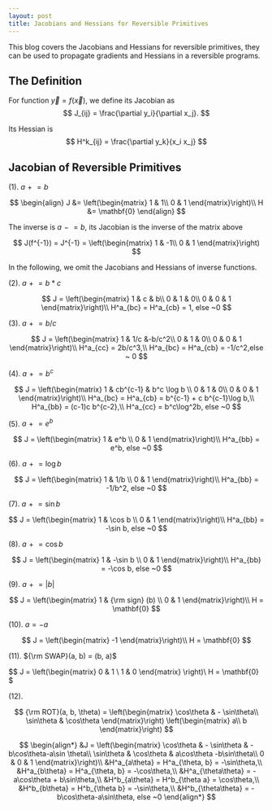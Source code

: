 ```yaml
---
layout: post
title: Jacobians and Hessians for Reversible Primitives
---
```


This blog covers the Jacobians and Hessians for reversible primitives, they can be used to propagate gradients and Hessians in a reversible programs.

## The Definition

For function $\vec{y} = f(\vec{x})$, we define its Jacobian as
$$
J_{ij} = \frac{\partial y_i}{\partial x_j}.
$$

Its Hessian is
$$
H^k_{ij} = \frac{\partial y_k}{x_i x_j}
$$

## Jacobian of Reversible Primitives



(1). $a \mathrel+= b$

$$
\begin{align}
J &= \left(\begin{matrix}
1 & 1\\
0 & 1
\end{matrix}\right)\\
H &= \mathbf{0}
\end{align}
$$

The inverse is $a \mathrel-= b​$, its Jacobian is the inverse of the matrix above

$$
J(f^{-1}) = J^{-1} = \left(\begin{matrix}
1 & -1\\
0 & 1
\end{matrix}\right)
$$

In the following, we omit the Jacobians and Hessians of inverse functions.

(2). $a\mathrel+=b*c$

$$
J = \left(\begin{matrix}
1 & c & b\\
0 & 1 & 0\\
0 & 0 & 1
\end{matrix}\right)\\
H^a_{bc} = H^a_{cb} = 1, else ~0
$$

(3). $a\mathrel+=b/c​$

$$
J = \left(\begin{matrix}
1 & 1/c &-b/c^2\\
0 & 1 & 0\\
0 & 0 & 1
\end{matrix}\right)\\
H^a_{cc} = 2b/c^3,\\
H^a_{bc} = H^a_{cb} = -1/c^2,else ~ 0
$$

(4). $a\mathrel+=b^c​$


$$
J = \left(\begin{matrix}
1 &  cb^{c-1} &   b^c \log b \\
0 & 1 & 0\\
0 & 0 & 1
\end{matrix}\right)\\
H^a_{bc} = H^a_{cb}  = b^{c-1} + c b^{c-1}\log b,\\
H^a_{bb} = (c-1)c b^{c-2},\\
H^a_{cc} = b^c\log^2b, else ~0
$$

(5). $a\mathrel+=e^b$

$$
J = \left(\begin{matrix}
1 &  e^b \\
0 & 1
\end{matrix}\right)\\
H^a_{bb} = e^b, else ~0
$$

(6). $a\mathrel+=\log b​$

$$
J = \left(\begin{matrix}
1 &  1/b \\
0 & 1
\end{matrix}\right)\\
H^a_{bb} = -1/b^2, else ~0
$$

(7). $a\mathrel+=\sin b​$

$$
J = \left(\begin{matrix}
1 &  \cos b \\
0 & 1
\end{matrix}\right)\\
H^a_{bb} = -\sin b, else ~0
$$

(8). $a\mathrel+=\cos b​$

$$
J = \left(\begin{matrix}
1 &  -\sin b \\
0 & 1
\end{matrix}\right)\\
H^a_{bb} = -\cos b, else ~0
$$

(9). $a \mathrel+= \vert b\vert​$

$$
J = \left(\begin{matrix}
1 &  {\rm sign} (b) \\
0 & 1
\end{matrix}\right)\\
H = \mathbf{0}
$$

(10). $a = -a​$

$$
J = \left(\begin{matrix}
-1
\end{matrix}\right)\\
H = \mathbf{0}
$$

(11). ${\rm SWAP}(a, b) = (b, a)$

$$
    J = \left(\begin{matrix}
0 & 1 \\
1 & 0
\end{matrix}
\right)\\
    H = \mathbf{0}
$


(12). ​

$$
{\rm ROT}(a, b, \theta)  = \left(\begin{matrix}
        \cos\theta & - \sin\theta\\
        \sin\theta  & \cos\theta
    \end{matrix}\right)
    \left(\begin{matrix}
        a\\
        b
    \end{matrix}\right)
$$

$$
\begin{align*}
    &J = \left(\begin{matrix}
        \cos\theta & - \sin\theta & -b\cos\theta-a\sin \theta\\
        \sin\theta  & \cos\theta & a\cos\theta -b\sin\theta\\
        0 & 0 & 1
    \end{matrix}\right)\\
    &H^a_{a\theta} = H^a_{\theta, b} = -\sin\theta,\\
    &H^a_{b\theta} = H^a_{\theta, b} = -\cos\theta,\\
    &H^a_{\theta\theta} = -a\cos\theta + b\sin\theta,\\
    &H^b_{a\theta} = H^b_{\theta a} = \cos\theta,\\
    &H^b_{b\theta} = H^b_{\theta b} = -\sin\theta,\\
    &H^b_{\theta\theta} = -b\cos\theta-a\sin\theta, else ~0
\end{align*}
$$
